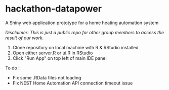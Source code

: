 # hackathon-datapower
A Shiny web application prototype for a home heating automation system

*Disclaimer: This is just a public repo for other group members to access the result of our work.*

1. Clone repository on local machine with R & RStudio installed
2. Open either server.R or ui.R in RStudio
3. Click "Run App" on top left of main IDE panel

To do :
* Fix some .RData files not loading
* Fix NEST Home Automation API connection timeout issue
